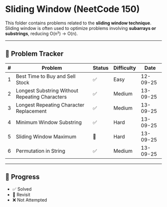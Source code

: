 # Sliding Window (NeetCode 150)

This folder contains problems related to the **sliding window technique**.  
Sliding window is often used to optimize problems involving **subarrays or substrings**, reducing O(n²) → O(n).

---

## 📌 Problem Tracker

| # | Problem | Status | Difficulty | Date     |
|---|---------|--------|------------|----------|
| 1 | Best Time to Buy and Sell Stock | ✅ | Easy | 12-09-25 |
| 2 | Longest Substring Without Repeating Characters | ✅ | Medium | 13-09-25 |
| 3 | Longest Repeating Character Replacement | ✅ | Medium | 13-09-25 |
| 4 | Minimum Window Substring | ✅ | Hard | 13-09-25 |
| 5 | Sliding Window Maximum | 🔄 | Hard | 13-09-25 |
| 6 | Permutation in String | ✅ | Medium | 13-09-25 |

---

## 🔖 Progress
- ✅ Solved
- 🔄 Revisit
- ❌ Not Attempted